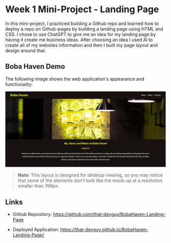 # Week 1 Mini-Project - Landing Page

In this mini-project, I practiced building a Github repo and learned how to deploy a repo on Github-pages by building a landing page using HTML and CSS. I chose to use ChatGPT to give me an idea for my landing page by having it create me business ideas. After choosing an idea I used AI to create all of my websites information and then I built my page layout and design around that.

## Boba Haven Demo

The following image shows the web application's appearance and functionality:

![Boba Haven webpage screenshot](./assets/images/boba-haven-demo.PNG)
> **Note**: This layout is designed for desktop viewing, so you may notice that some of the elements don't look like the mock-up at a resolution smaller than 768px.

## Links

- Github Repository: https://github.com/that-devguy/BobaHaven-Landing-Page

- Deployed Application: https://that-devguy.github.io/BobaHaven-Landing-Page/